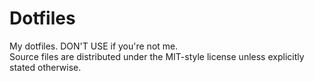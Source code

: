 # Dotfiles

My dotfiles. DON'T USE if you're not me.  
Source files are distributed under the MIT-style license
unless explicitly stated otherwise.

